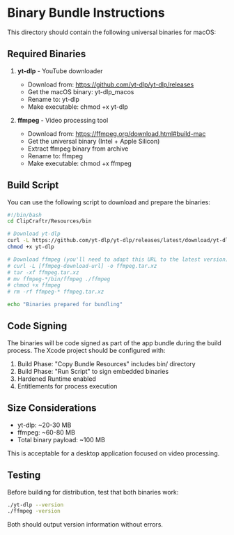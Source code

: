 # Binary Bundle Instructions

This directory should contain the following universal binaries for macOS:

## Required Binaries

1. **yt-dlp** - YouTube downloader
   - Download from: https://github.com/yt-dlp/yt-dlp/releases
   - Get the macOS binary: yt-dlp_macos
   - Rename to: yt-dlp
   - Make executable: chmod +x yt-dlp

2. **ffmpeg** - Video processing tool
   - Download from: https://ffmpeg.org/download.html#build-mac
   - Get the universal binary (Intel + Apple Silicon)
   - Extract ffmpeg binary from archive
   - Rename to: ffmpeg
   - Make executable: chmod +x ffmpeg

## Build Script

You can use the following script to download and prepare the binaries:

```bash
#!/bin/bash
cd ClipCraftr/Resources/bin

# Download yt-dlp
curl -L https://github.com/yt-dlp/yt-dlp/releases/latest/download/yt-dlp_macos -o yt-dlp
chmod +x yt-dlp

# Download ffmpeg (you'll need to adapt this URL to the latest version)
# curl -L [ffmpeg-download-url] -o ffmpeg.tar.xz
# tar -xf ffmpeg.tar.xz
# mv ffmpeg-*/bin/ffmpeg ./ffmpeg
# chmod +x ffmpeg
# rm -rf ffmpeg-* ffmpeg.tar.xz

echo "Binaries prepared for bundling"
```

## Code Signing

The binaries will be code signed as part of the app bundle during the build process.
The Xcode project should be configured with:

1. Build Phase: "Copy Bundle Resources" includes bin/ directory
2. Build Phase: "Run Script" to sign embedded binaries
3. Hardened Runtime enabled
4. Entitlements for process execution

## Size Considerations

- yt-dlp: ~20-30 MB
- ffmpeg: ~60-80 MB
- Total binary payload: ~100 MB

This is acceptable for a desktop application focused on video processing.

## Testing

Before building for distribution, test that both binaries work:

```bash
./yt-dlp --version
./ffmpeg -version
```

Both should output version information without errors.